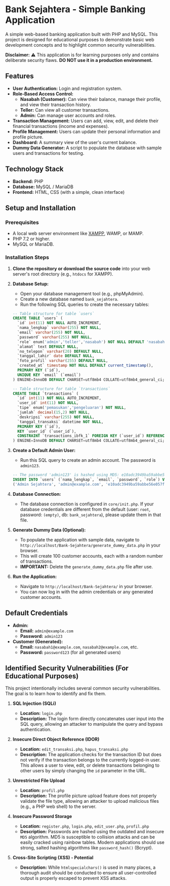 # Bank Sejahtera - Simple Banking Application

A simple web-based banking application built with PHP and MySQL. This project is designed for educational purposes to demonstrate basic web development concepts and to highlight common security vulnerabilities.

**Disclaimer:** ⚠️ This application is for learning purposes only and contains deliberate security flaws. **DO NOT use it in a production environment.**

## Features

*   **User Authentication:** Login and registration system.
*   **Role-Based Access Control:**
    *   **Nasabah (Customer):** Can view their balance, manage their profile, and view their transaction history.
    *   **Teller:** Can view all customer transactions.
    *   **Admin:** Can manage user accounts and roles.
*   **Transaction Management:** Users can add, view, edit, and delete their financial transactions (income and expenses).
*   **Profile Management:** Users can update their personal information and profile picture.
*   **Dashboard:** A summary view of the user's current balance.
*   **Dummy Data Generator:** A script to populate the database with sample users and transactions for testing.

## Technology Stack

*   **Backend:** PHP
*   **Database:** MySQL / MariaDB
*   **Frontend:** HTML, CSS (with a simple, clean interface)

## Setup and Installation

### Prerequisites

*   A local web server environment like [XAMPP](https://www.apachefriends.org/), WAMP, or MAMP.
*   PHP 7.2 or higher.
*   MySQL or MariaDB.

### Installation Steps

1.  **Clone the repository or download the source code** into your web server's root directory (e.g., `htdocs` for XAMPP).

2.  **Database Setup:**
    *   Open your database management tool (e.g., phpMyAdmin).
    *   Create a new database named `bank_sejahtera`.
    *   Run the following SQL queries to create the necessary tables:

    ```sql
    -- Table structure for table `users`
    CREATE TABLE `users` (
      `id` int(11) NOT NULL AUTO_INCREMENT,
      `nama_lengkap` varchar(255) NOT NULL,
      `email` varchar(255) NOT NULL,
      `password` varchar(255) NOT NULL,
      `role` enum('admin','teller','nasabah') NOT NULL DEFAULT 'nasabah',
      `alamat` text DEFAULT NULL,
      `no_telepon` varchar(20) DEFAULT NULL,
      `tanggal_lahir` date DEFAULT NULL,
      `foto_profil` varchar(255) DEFAULT NULL,
      `created_at` timestamp NOT NULL DEFAULT current_timestamp(),
      PRIMARY KEY (`id`),
      UNIQUE KEY `email` (`email`)
    ) ENGINE=InnoDB DEFAULT CHARSET=utf8mb4 COLLATE=utf8mb4_general_ci;

    -- Table structure for table `transactions`
    CREATE TABLE `transactions` (
      `id` int(11) NOT NULL AUTO_INCREMENT,
      `user_id` int(11) NOT NULL,
      `tipe` enum('pemasukan','pengeluaran') NOT NULL,
      `jumlah` decimal(15,2) NOT NULL,
      `deskripsi` varchar(255) NOT NULL,
      `tanggal_transaksi` datetime NOT NULL,
      PRIMARY KEY (`id`),
      KEY `user_id` (`user_id`),
      CONSTRAINT `transactions_ibfk_1` FOREIGN KEY (`user_id`) REFERENCES `users` (`id`) ON DELETE CASCADE ON UPDATE CASCADE
    ) ENGINE=InnoDB DEFAULT CHARSET=utf8mb4 COLLATE=utf8mb4_general_ci;
    ```

3.  **Create a Default Admin User:**
    *   Run this SQL query to create an admin account. The password is `admin123`.
    ```sql
    -- The password 'admin123' is hashed using MD5: e10adc3949ba59abbe56e057f20f883e
    INSERT INTO `users` (`nama_lengkap`, `email`, `password`, `role`) VALUES
    ('Admin Sejahtera', 'admin@example.com', 'e10adc3949ba59abbe56e057f20f883e', 'admin');
    ```

4.  **Database Connection:**
    *   The database connection is configured in `core/init.php`. If your database credentials are different from the default (user: `root`, password: `(empty)`, db: `bank_sejahtera`), please update them in that file.

5.  **Generate Dummy Data (Optional):**
    *   To populate the application with sample data, navigate to `http://localhost/Bank-Sejahtera/generate_dummy_data.php` in your browser.
    *   This will create 100 customer accounts, each with a random number of transactions.
    *   **IMPORTANT:** Delete the `generate_dummy_data.php` file after use.

6.  **Run the Application:**
    *   Navigate to `http://localhost/Bank-Sejahtera/` in your browser.
    *   You can now log in with the admin credentials or any generated customer accounts.

## Default Credentials

*   **Admin:**
    *   **Email:** `admin@example.com`
    *   **Password:** `admin123`
*   **Customer (Generated):**
    *   **Email:** `nasabah1@example.com`, `nasabah2@example.com`, etc.
    *   **Password:** `password123` (for all generated users)

## Identified Security Vulnerabilities (For Educational Purposes)

This project intentionally includes several common security vulnerabilities. The goal is to learn how to identify and fix them.

1.  **SQL Injection (SQLi)**
    *   **Location:** `login.php`
    *   **Description:** The login form directly concatenates user input into the SQL query, allowing an attacker to manipulate the query and bypass authentication.

2.  **Insecure Direct Object Reference (IDOR)**
    *   **Location:** `edit_transaksi.php`, `hapus_transaksi.php`
    *   **Description:** The application checks for the transaction ID but does not verify if the transaction belongs to the currently logged-in user. This allows a user to view, edit, or delete transactions belonging to other users by simply changing the `id` parameter in the URL.

3.  **Unrestricted File Upload**
    *   **Location:** `profil.php`
    *   **Description:** The profile picture upload feature does not properly validate the file type, allowing an attacker to upload malicious files (e.g., a PHP web shell) to the server.

4.  **Insecure Password Storage**
    *   **Location:** `register.php`, `login.php`, `edit_user.php`, `profil.php`
    *   **Description:** Passwords are hashed using the outdated and insecure `MD5` algorithm. MD5 is susceptible to collision attacks and can be easily cracked using rainbow tables. Modern applications should use strong, salted hashing algorithms like `password_hash()` (Bcrypt).

5.  **Cross-Site Scripting (XSS) - Potential**
    *   **Description:** While `htmlspecialchars()` is used in many places, a thorough audit should be conducted to ensure all user-controlled output is properly escaped to prevent XSS attacks.

